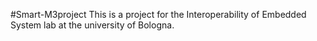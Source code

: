 #Smart-M3project
This is a project for the Interoperability of Embedded System lab at the university of Bologna.
